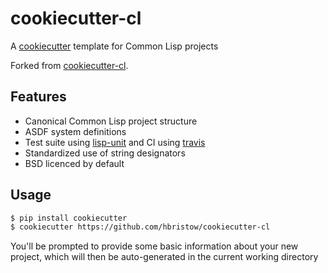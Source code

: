 cookiecutter-cl
===============
A [cookiecutter](https://github.com/audreyr/cookiecutter) template for Common Lisp projects

Forked from [cookiecutter-cl](https://github.com/hbristow/cookiecutter-cl).



Features
--------

- Canonical Common Lisp project structure
- ASDF system definitions
- Test suite using [lisp-unit](http://www.cs.northwestern.edu/academics/courses/325/readings/lisp-unit.html) and CI using [travis](https://travis-ci.org/)
- Standardized use of string designators
- BSD licenced by default


Usage
-----

```bash
$ pip install cookiecutter
$ cookiecutter https://github.com/hbristow/cookiecutter-cl
```

You'll be prompted to provide some basic information about your new project,
which will then be auto-generated in the current working directory
